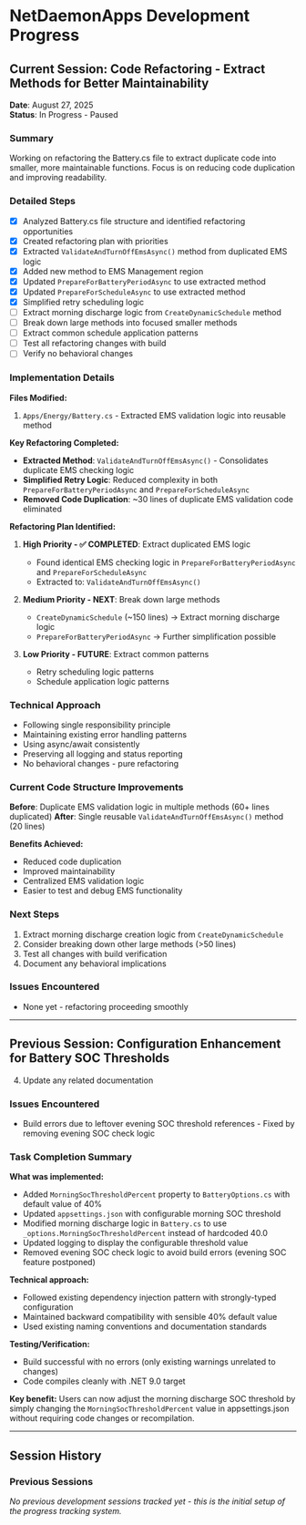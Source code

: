 # NetDaemonApps Development Progress

## Current Session: Code Refactoring - Extract Methods for Better Maintainability

**Date**: August 27, 2025  
**Status**: In Progress - Paused

### Summary

Working on refactoring the Battery.cs file to extract duplicate code into smaller, more maintainable functions. Focus is on reducing code duplication and improving readability.

### Detailed Steps

- [x] Analyzed Battery.cs file structure and identified refactoring opportunities
- [x] Created refactoring plan with priorities
- [x] Extracted `ValidateAndTurnOffEmsAsync()` method from duplicated EMS logic
- [x] Added new method to EMS Management region
- [x] Updated `PrepareForBatteryPeriodAsync` to use extracted method
- [x] Updated `PrepareForScheduleAsync` to use extracted method  
- [x] Simplified retry scheduling logic
- [ ] Extract morning discharge logic from `CreateDynamicSchedule` method
- [ ] Break down large methods into focused smaller methods
- [ ] Extract common schedule application patterns
- [ ] Test all refactoring changes with build
- [ ] Verify no behavioral changes

### Implementation Details

**Files Modified:**
1. `Apps/Energy/Battery.cs` - Extracted EMS validation logic into reusable method

**Key Refactoring Completed:**
- **Extracted Method**: `ValidateAndTurnOffEmsAsync()` - Consolidates duplicate EMS checking logic
- **Simplified Retry Logic**: Reduced complexity in both `PrepareForBatteryPeriodAsync` and `PrepareForScheduleAsync`
- **Removed Code Duplication**: ~30 lines of duplicate EMS validation code eliminated

**Refactoring Plan Identified:**

1. **High Priority - ✅ COMPLETED**: Extract duplicated EMS logic
   - Found identical EMS checking logic in `PrepareForBatteryPeriodAsync` and `PrepareForScheduleAsync`
   - Extracted to: `ValidateAndTurnOffEmsAsync()`

2. **Medium Priority - NEXT**: Break down large methods
   - `CreateDynamicSchedule` (~150 lines) → Extract morning discharge logic 
   - `PrepareForBatteryPeriodAsync` → Further simplification possible

3. **Low Priority - FUTURE**: Extract common patterns
   - Retry scheduling logic patterns
   - Schedule application logic patterns

### Technical Approach

- Following single responsibility principle
- Maintaining existing error handling patterns
- Using async/await consistently
- Preserving all logging and status reporting
- No behavioral changes - pure refactoring

### Current Code Structure Improvements

**Before**: Duplicate EMS validation logic in multiple methods (60+ lines duplicated)
**After**: Single reusable `ValidateAndTurnOffEmsAsync()` method (20 lines)

**Benefits Achieved:**
- Reduced code duplication
- Improved maintainability
- Centralized EMS validation logic
- Easier to test and debug EMS functionality

### Next Steps

1. Extract morning discharge creation logic from `CreateDynamicSchedule`
2. Consider breaking down other large methods (>50 lines)
3. Test all changes with build verification
4. Document any behavioral implications

### Issues Encountered

- None yet - refactoring proceeding smoothly

---

## Previous Session: Configuration Enhancement for Battery SOC Thresholds
4. Update any related documentation

### Issues Encountered

- Build errors due to leftover evening SOC threshold references - Fixed by removing evening SOC check logic

### Task Completion Summary

**What was implemented:**
- Added `MorningSocThresholdPercent` property to `BatteryOptions.cs` with default value of 40%
- Updated `appsettings.json` with configurable morning SOC threshold
- Modified morning discharge logic in `Battery.cs` to use `_options.MorningSocThresholdPercent` instead of hardcoded 40.0
- Updated logging to display the configurable threshold value
- Removed evening SOC check logic to avoid build errors (evening SOC feature postponed)

**Technical approach:**
- Followed existing dependency injection pattern with strongly-typed configuration
- Maintained backward compatibility with sensible 40% default value
- Used existing naming conventions and documentation standards

**Testing/Verification:**
- Build successful with no errors (only existing warnings unrelated to changes)
- Code compiles cleanly with .NET 9.0 target

**Key benefit:**
Users can now adjust the morning discharge SOC threshold by simply changing the `MorningSocThresholdPercent` value in appsettings.json without requiring code changes or recompilation.

---

## Session History

### Previous Sessions

*No previous development sessions tracked yet - this is the initial setup of the progress tracking system.*
